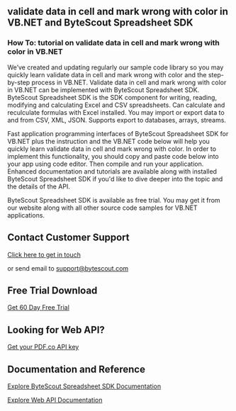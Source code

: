 ## validate data in cell and mark wrong with color in VB.NET and ByteScout Spreadsheet SDK

### How To: tutorial on validate data in cell and mark wrong with color in VB.NET

We’ve created and updating regularly our sample code library so you may quickly learn validate data in cell and mark wrong with color and the step-by-step process in VB.NET. Validate data in cell and mark wrong with color in VB.NET can be implemented with ByteScout Spreadsheet SDK. ByteScout Spreadsheet SDK is the SDK component for writing, reading, modifying and calculating Excel and CSV spreadsheets. Can calculate and reculculate formulas with Excel installed. You may import or export data to and from CSV, XML, JSON. Supports export to databases, arrays, streams.

Fast application programming interfaces of ByteScout Spreadsheet SDK for VB.NET plus the instruction and the VB.NET code below will help you quickly learn validate data in cell and mark wrong with color. In order to implement this functionality, you should copy and paste code below into your app using code editor. Then compile and run your application. Enhanced documentation and tutorials are available along with installed ByteScout Spreadsheet SDK if you'd like to dive deeper into the topic and the details of the API.

ByteScout Spreadsheet SDK is available as free trial. You may get it from our website along with all other source code samples for VB.NET applications.

## Contact Customer Support

[Click here to get in touch](https://bytescout.zendesk.com/hc/en-us/requests/new?subject=ByteScout%20Spreadsheet%20SDK%20Question)

or send email to [support@bytescout.com](mailto:support@bytescout.com?subject=ByteScout%20Spreadsheet%20SDK%20Question) 

## Free Trial Download

[Get 60 Day Free Trial](https://bytescout.com/download/web-installer?utm_source=github-readme)

## Looking for Web API? 

[Get your PDF.co API key](https://pdf.co/documentation/api?utm_source=github-readme)

## Documentation and Reference

[Explore ByteScout Spreadsheet SDK Documentation](https://bytescout.com/documentation/index.html?utm_source=github-readme)

[Explore Web API Documentation](https://pdf.co/documentation/api?utm_source=github-readme)